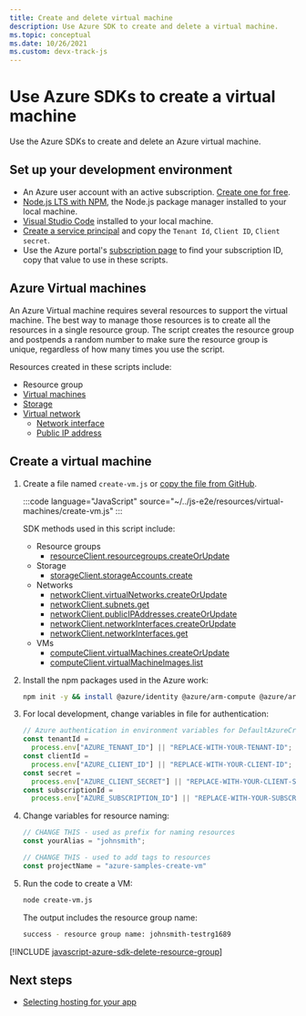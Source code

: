 ```yaml
---
title: Create and delete virtual machine
description: Use Azure SDK to create and delete a virtual machine.
ms.topic: conceptual
ms.date: 10/26/2021
ms.custom: devx-track-js
---
```


# Use Azure SDKs to create a virtual machine

Use the Azure SDKs to create and delete an Azure virtual machine. 

## Set up your development environment

- An Azure user account with an active subscription. [Create one for free](https://azure.microsoft.com/free/).
- [Node.js LTS with NPM](https://nodejs.org/en/download), the Node.js package manager installed to your local machine.
- [Visual Studio Code](https://code.visualstudio.com/) installed to your local machine. 
- [Create a service principal](../../core/nodejs-sdk-azure-authenticate.md?tabs=azure-sdk-for-javascript#1-create-a-service-principal) and copy the `Tenant Id`, `Client ID`, `Client secret`.
- Use the Azure portal's [subscription page](https://ms.portal.azure.com/#blade/Microsoft_Azure_Billing/SubscriptionsBlade) to find your subscription ID, copy that value to use in these scripts. 

## Azure Virtual machines

An Azure Virtual machine requires several resources to support the virtual machine. The best way to manage those resources is to create all the resources in a single resource group. The script creates the resource group and postpends a random number to make sure the resource group is unique, regardless of how many times you use the script. 

Resources created in these scripts include:

* Resource group
* [Virtual machines](/azure/virtual-machines/)
* [Storage](/azure/storage/)
* [Virtual network](/azure/virtual-network/)
    * [Network interface](/azure/virtual-network/virtual-network-network-interface)
    * [Public IP address](/azure/virtual-network/ip-services/public-ip-addresses)


## Create a virtual machine

1. Create a file named `create-vm.js` or [copy the file from GitHub](https://github.com/Azure-Samples/js-e2e/blob/main/resources/virtual-machines/create-vm.js).

    :::code language="JavaScript" source="~/../js-e2e/resources/virtual-machines/create-vm.js"  :::

    SDK methods used in this script include:
    
    * Resource groups
        * [resourceClient.resourcegroups.createOrUpdate](/javascript/api/@azure/arm-resources/resourcegroups?view=azure-node-latest&preserve-view=true#createOrUpdate_string__ResourceGroup__msRest_RequestOptionsBase_)
    * Storage    
        * [storageClient.storageAccounts.create](/javascript/api/@azure/arm-storage/storageaccounts?view=azure-node-latest&preserve-view=true#create_string__string__StorageAccountCreateParameters__msRest_RequestOptionsBase_)
    * Networks
        * [networkClient.virtualNetworks.createOrUpdate](/javascript/api/@azure/arm-network/virtualnetworks?view=azure-node-latest&preserve-view=true#createOrUpdate_string__string__VirtualNetwork__msRest_RequestOptionsBase_)
        * [networkClient.subnets.get](/javascript/api/@azure/arm-network/subnets?view=azure-node-latest&preserve-view=true#get_string__string__string__Models_SubnetsGetOptionalParams_)
        * [networkClient.publicIPAddresses.createOrUpdate](/javascript/api/@azure/arm-network/publicipaddresses?view=azure-node-latest&preserve-view=true#createOrUpdate_string__string__PublicIPAddress__msRest_RequestOptionsBase_)
        * [networkClient.networkInterfaces.createOrUpdate](/javascript/api/@azure/arm-network/networkinterfaces?view=azure-node-latest&preserve-view=true#createOrUpdate_string__string__NetworkInterface__msRest_RequestOptionsBase_)
        * [networkClient.networkInterfaces.get](/javascript/api/@azure/arm-network/networkinterfaces?view=azure-node-latest&preserve-view=true#get_string__string__Models_NetworkInterfacesGetOptionalParams_)
    * VMs
        * [computeClient.virtualMachines.createOrUpdate](/javascript/api/@azure/arm-compute/virtualmachines?view=azure-node-latest&preserve-view=true#createOrUpdate_string__string__VirtualMachine__msRest_RequestOptionsBase_)
        * [computeClient.virtualMachineImages.list](/javascript/api/@azure/arm-compute/virtualmachineimages?view=azure-node-latest&preserve-view=true#list_string__string__string__string__Models_VirtualMachineImagesListOptionalParams_)

1. Install the npm packages used in the Azure work:

    ```bash
    npm init -y && install @azure/identity @azure/arm-compute @azure/arm-network @azure/arm-resources @azure/arm-storage
    ```

1. For local development, change variables in file for authentication:

    ```javascript
    // Azure authentication in environment variables for DefaultAzureCredential
    const tenantId =
      process.env["AZURE_TENANT_ID"] || "REPLACE-WITH-YOUR-TENANT-ID";
    const clientId =
      process.env["AZURE_CLIENT_ID"] || "REPLACE-WITH-YOUR-CLIENT-ID";
    const secret =
      process.env["AZURE_CLIENT_SECRET"] || "REPLACE-WITH-YOUR-CLIENT-SECRET";
    const subscriptionId =
      process.env["AZURE_SUBSCRIPTION_ID"] || "REPLACE-WITH-YOUR-SUBSCRIPTION_ID";    
    ```

1. Change variables for resource naming:

    ```javascript
    // CHANGE THIS - used as prefix for naming resources
    const yourAlias = "johnsmith";
    
    // CHANGE THIS - used to add tags to resources
    const projectName = "azure-samples-create-vm"
    ```

1. Run the code to create a VM:

    ```bash
    node create-vm.js
    ```

    The output includes the resource group name:

    ```bash
    success - resource group name: johnsmith-testrg1689
    ```

[!INCLUDE [javascript-azure-sdk-delete-resource-group](../../includes/azure-sdk-virtual-machine-delete-resource-group.md)]

## Next steps

* [Selecting hosting for your app](../select-hosting-service.md)
